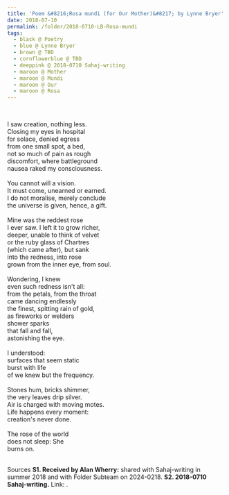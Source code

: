 ```yaml
---
title: 'Poem &#8216;Rosa mundi (for Our Mother)&#8217; by Lynne Bryer'
date: 2018-07-10
permalink: /folder/2018-0710-LB-Rosa-mundi 
tags:
  - black @ Poetry
  - blue @ Lynne Bryer
  - brown @ TBD
  - cornflowerblue @ TBD
  - deeppink @ 2018-0710 Sahaj-writing
  - maroon @ Mother  
  - maroon @ Mundi
  - maroon @ Our  
  - maroon @ Rosa  
---
```


<br>

<p>
I saw creation, nothing less.<br>
Closing my eyes in hospital<br>
for solace, denied egress<br>
from one small spot, a bed,<br>
not so much of pain as rough<br>
discomfort, where battleground<br>
nausea raked my consciousness.<br>
<br>
You cannot will a vision.<br>
It must come, unearned or earned.<br>
I do not moralise, merely conclude<br>
the  universe is given, hence, a gift.<br>
<br>
Mine was the reddest rose<br>
I ever saw. I left it to grow richer,<br>
deeper, unable to think of velvet<br>
or the ruby glass of Chartres<br>
(which came after), but sank<br>
into the redness, into rose<br>
grown from the inner eye, from soul.<br>
<br>
Wondering, I knew<br>
even such redness isn't all:<br>
from the petals, from the throat<br>
came dancing endlessly<br>
the finest, spitting rain of gold,<br>
as fireworks or welders<br>
shower sparks<br>
that fall and fall,<br>
astonishing the eye.<br>
<br>
I understood:<br>
surfaces that seem static<br>
burst with life<br>
of we knew but the frequency.<br>
<br>
Stones hum, bricks shimmer,<br>
the very leaves drip silver.<br>
Air is charged with moving motes.<br>
Life happens every moment:<br>
creation's never done.<br>
<br>
The rose of the world<br>
does not sleep: She<br>
burns on.<br>
</p>

<br>

<wave-list>
<list-title color="DarkSeaGreen" width="40">Sources</list-title>
  <list-item color="BlanchedAlmond"  width="285"><b> S1. Received by Alan Wherry:</b> shared with Sahaj-writing in summer 2018 and with Folder Subteam on 2024-0218.</list-item>
  <list-item color="Lavender" width="285"><b> S2. 2018-0710 Sahaj-writing.</b> Link: <a href="https://richpay.wixsite.com/sahaj-writing/forum/writings/rosa-mundi"><font color="DarkGreen"></font></a>.</list-item>
</wave-list>